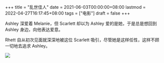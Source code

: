 +++
title = "乱世佳人"
date = 2021-06-03T00:00:00+08:00
lastmod = 2022-04-27T16:17:45+08:00
tags = ["电影"]
draft = false
+++

Ashley 深爱着 Melanie，但 Scarlett 却以为 Ashley
爱的是她，于是总是想回到 Ashley 身边，向他表达爱意。

Rhett 自从初次见面就深深地被这位 Scarlett
吸引，尽管她是这样任性，这样不顾一切地去追求 Ashley。

![](https://images.yidajiabei.xyz/gone-with-the-wind.jpg)
